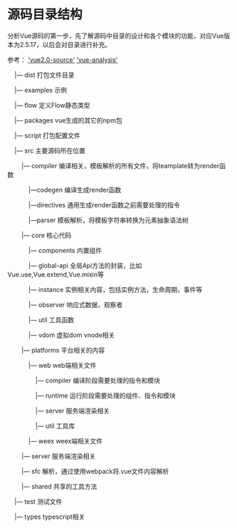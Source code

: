 # 源码目录结构
分析Vue源码的第一步，先了解源码中目录的设计和各个模块的功能，对应Vue版本为2.5.17，以后会对目录进行补充。

参考： ['vue2.0-source'](https://github.com/liutao/vue2.0-source)  ['vue-analysis'](https://github.com/ustbhuangyi/vue-analysis)

    |—  dist 打包文件目录

    |—  examples 示例

    |—  flow 定义Flow静态类型

    |—  packages vue生成的其它的npm包
    
    |—  script 打包配置文件

    |—  src 主要源码所在位置

        |— compiler 编译相关，模板解析的所有文件，将teamplate转为render函数

            |—codegen 编译生成render函数

            |—directives 通用生成render函数之前需要处理的指令

            |—parser 模板解析，将模板字符串转换为元素抽象语法树

        |—  core 核心代码

            |— components 内置组件

            |— global-api  全局Api方法的封装，比如Vue.use,Vue.extend,Vue.mixin等

            |— instance 实例相关内容，包括实例方法，生命周期，事件等

            |— observer 响应式数据，观察者

            |— util 工具函数

            |— vdom 虚拟dom vnode相关

        |— platforms 平台相关的内容

            |— web web端相关文件

                |— compiler 编译阶段需要处理的指令和模块

                |— runtime 运行阶段需要处理的组件、指令和模块

                |— server 服务端渲染相关

                |— util 工具库

            |— weex weex端相关文件

        |— server 服务端渲染相关
	
        |— sfc 解析，通过使用webpack将.vue文件内容解析

        |— shared 共享的工具方法

    |—  test 测试文件
    
    |—  types typescript相关
